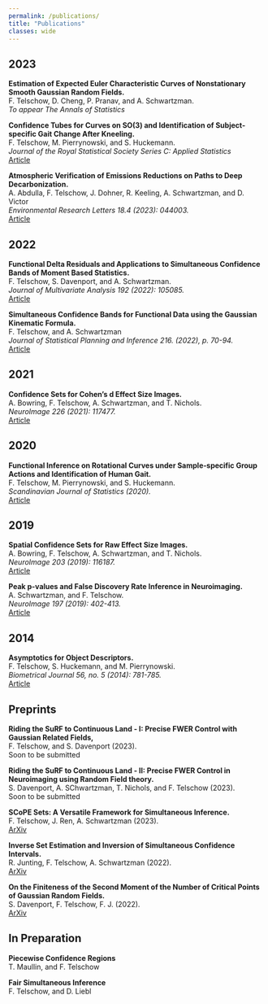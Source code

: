 ```yaml
---
permalink: /publications/
title: "Publications"
classes: wide
---
```


## 2023

**Estimation of Expected Euler Characteristic Curves of Nonstationary Smooth Gaussian Random Fields.**  
F. Telschow, D. Cheng, P. Pranav, and A. Schwartzman.  
*To appear The Annals of Statistics*  

**Confidence Tubes for Curves on SO(3) and Identification of Subject-specific Gait Change After Kneeling.**  
F. Telschow, M. Pierrynowski, and S. Huckemann.  
*Journal of the Royal Statistical Society Series C: Applied Statistics*  
[Article](https://doi.org/10.1093/jrsssc/qlad060)  

**Atmospheric Verification of Emissions Reductions on Paths to Deep Decarbonization.**  
A. Abdulla, F. Telschow, J. Dohner, R. Keeling, A. Schwartzman, and D. Victor  
*Environmental Research Letters 18.4 (2023): 044003.*  
[Article](https://doi.org/10.1088/1748-9326/acbf69)   

## 2022

**Functional Delta Residuals and Applications to Simultaneous Confidence Bands of Moment Based Statistics.**  
F. Telschow, S. Davenport, and A. Schwartzman.  
*Journal of Multivariate Analysis 192 (2022): 105085.*  
[Article](https://doi.org/10.1016/j.jmva.2022.105085)  

**Simultaneous Confidence Bands for Functional Data using the Gaussian Kinematic Formula.**   
F. Telschow, and A. Schwartzman  
*Journal of Statistical Planning and Inference 216. (2022), p. 70-94.*  
[Article](https://doi.org/10.1016/j.jspi.2021.05.008)  

## 2021

**Confidence Sets for Cohen’s d Effect Size Images.**    
A. Bowring, F. Telschow, A. Schwartzman, and T. Nichols.    
*NeuroImage 226 (2021): 117477.*  
[Article](https://doi.org/10.1016/j.neuroimage.2020.117477)  

## 2020

**Functional Inference on Rotational Curves under Sample‐specific Group Actions and Identification of Human Gait.**  
F. Telschow, M. Pierrynowski, and S. Huckemann.  
*Scandinavian Journal of Statistics (2020).*  
[Article](https://doi.org/10.1111/sjos.12488)   

## 2019

**Spatial Confidence Sets for Raw Effect Size Images.**  
A. Bowring, F. Telschow, A. Schwartzman, and T. Nichols.  
*NeuroImage 203 (2019): 116187.*  
[Article](https://doi.org/10.1016/j.neuroimage.2019.116187)  

**Peak p-values and False Discovery Rate Inference in Neuroimaging.**  
A. Schwartzman, and F. Telschow.  
*NeuroImage 197 (2019): 402-413.*  
[Article](https://doi.org/10.1016/j.neuroimage.2019.04.041)  

## 2014

**Asymptotics for Object Descriptors.**  
F. Telschow, S. Huckemann, and M. Pierrynowski.   
*Biometrical Journal 56, no. 5 (2014): 781-785.*  
[Article](https://doi.org/10.1002/bimj.201300206)  

## Preprints

**Riding the SuRF to Continuous Land - I: Precise FWER Control with Gaussian Related Fields,**  
F. Telschow, and S. Davenport (2023).  
Soon to be submitted  

**Riding the SuRF to Continuous Land - II:  Precise FWER Control in Neuroimaging using Random Field theory.**  
S. Davenport, A. SChwartzman, T. Nichols, and F. Telschow (2023).  
Soon to be submitted  

**SCoPE Sets: A Versatile Framework for Simultaneous Inference.**  
F. Telschow, J. Ren, A. Schwartzman (2023).  
[ArXiv](https://arxiv.org/abs/2302.05139)  

**Inverse Set Estimation and Inversion of Simultaneous Confidence Intervals.**  
R. Junting, F. Telschow, A. Schwartzman (2022).  
[ArXiv](https://arxiv.org/abs/2210.03933)  

**On the Finiteness of the Second Moment of the Number of Critical Points of Gaussian Random Fields.**  
S. Davenport, F. Telschow, F. J. (2022).  
[ArXiv](https://arxiv.org/abs/2201.01591)  


## In Preparation

**Piecewise Confidence Regions**  
T. Maullin, and F. Telschow  

**Fair Simultaneous Inference**  
F. Telschow, and D. Liebl  
